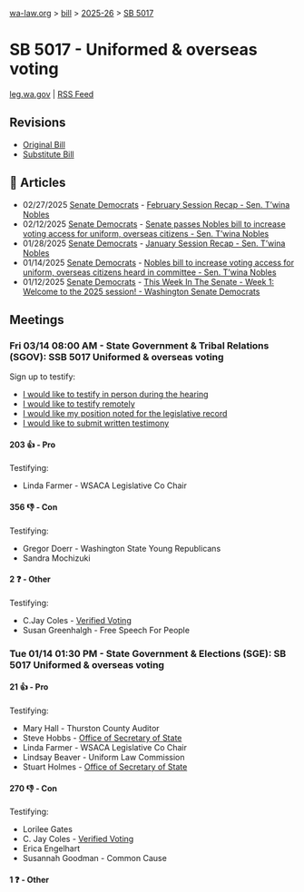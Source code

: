 [wa-law.org](/) > [bill](/bill/) > [2025-26](/bill/2025-26/) > [SB 5017](/bill/2025-26/sb/5017/)

# SB 5017 - Uniformed & overseas voting
[leg.wa.gov](https://app.leg.wa.gov/billsummary?BillNumber=5017&Year=2025&Initiative=false) | [RSS Feed](./rss.xml)

## Revisions
* [Original Bill](1/)
* [Substitute Bill](S/)

## 📰 Articles
* 02/27/2025 [Senate Democrats](/org/senate_democrats/) - [February Session Recap - Sen. T’wina Nobles](https://senatedemocrats.wa.gov/nobles/2025/02/26/february-session-recap-2/#:~:text=SB%205017)
* 02/12/2025 [Senate Democrats](/org/senate_democrats/) - [Senate passes Nobles bill to increase voting access for uniform, overseas citizens - Sen. T’wina Nobles](https://senatedemocrats.wa.gov/nobles/2025/02/12/senate-passes-nobles-bill-to-increase-voting-access-for-uniform-overseas-citizens/#:~:text=Senate%20Bill%205017)
* 01/28/2025 [Senate Democrats](/org/senate_democrats/) - [January Session Recap - Sen. T’wina Nobles](https://senatedemocrats.wa.gov/nobles/2025/01/28/january-session-recap-2/#:~:text=SB%205017)
* 01/14/2025 [Senate Democrats](/org/senate_democrats/) - [Nobles bill to increase voting access for uniform, overseas citizens heard in committee - Sen. T’wina Nobles](https://senatedemocrats.wa.gov/nobles/2025/01/14/nobles-bill-to-increase-voting-access-for-uniform-overseas-citizens-heard-in-committee/#:~:text=Senate%20Bill%205017)
* 01/12/2025 [Senate Democrats](/org/senate_democrats/) - [This Week In The Senate - Week 1: Welcome to the 2025 session! - Washington Senate Democrats](https://senatedemocrats.wa.gov/blog/2025/01/12/this-week-in-the-senate-week-1-welcome-to-the-2025-session/#:~:text=Senate%20Bill%205017)

## Meetings
### Fri 03/14 08:00 AM - State Government & Tribal Relations (SGOV): SSB 5017 Uniformed & overseas voting
Sign up to testify:
* [I would like to testify in person during the hearing](https://app.leg.wa.gov/csi/Testifier/Add?chamber=House&mId=32989&aId=165368&caId=26290&tId=1)
* [I would like to testify remotely](https://app.leg.wa.gov/csi/Testifier/Add?chamber=House&mId=32989&aId=165368&caId=26290&tId=2)
* [I would like my position noted for the legislative record](https://app.leg.wa.gov/csi/Testifier/Add?chamber=House&mId=32989&aId=165368&caId=26290&tId=3)
* [I would like to submit written testimony](https://app.leg.wa.gov/csi/Testifier/Add?chamber=House&mId=32989&aId=165368&caId=26290&tId=4)

#### 203 👍 - Pro
Testifying:
* Linda Farmer - WSACA Legislative Co Chair

#### 356 👎 - Con
Testifying:
* Gregor Doerr - Washington State Young Republicans
* Sandra Mochizuki

#### 2 ❓ - Other
Testifying:
* C.Jay Coles - [Verified Voting](/org/verified_voting/)
* Susan Greenhalgh - Free Speech For People

### Tue 01/14 01:30 PM - State Government & Elections (SGE): SB 5017 Uniformed & overseas voting
#### 21 👍 - Pro
Testifying:
* Mary Hall - Thurston County Auditor
* Steve Hobbs - [Office of Secretary of State](/org/office_of_secretary_of_state/)
* Linda Farmer - WSACA Legislative Co Chair
* Lindsay Beaver - Uniform Law Commission
* Stuart Holmes - [Office of Secretary of State](/org/office_of_secretary_of_state/)

#### 270 👎 - Con
Testifying:
* Lorilee Gates
* C. Jay Coles - [Verified Voting](/org/verified_voting/)
* Erica Engelhart
* Susannah Goodman - Common Cause

#### 1 ❓ - Other
